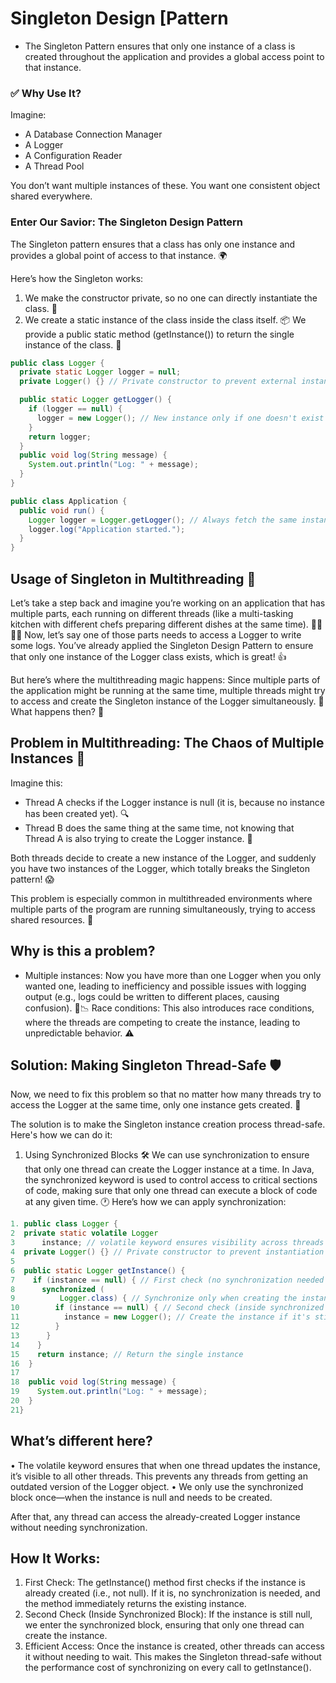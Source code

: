 # Singleton Design [Pattern
- The Singleton Pattern ensures that only one instance of a class is created throughout the application and provides a global access point to that instance.
### ✅ Why Use It?
Imagine:
- A Database Connection Manager
- A Logger
- A Configuration Reader
- A Thread Pool

You don’t want multiple instances of these. You want one consistent object shared everywhere.



### Enter Our Savior: The Singleton Design Pattern

The Singleton pattern ensures that a class has only one instance and provides a global point of access to that instance. 🌍

Here’s how the Singleton works:
1. We make the constructor private, so no one can directly instantiate the class. 🚫
2. We create a static instance of the class inside the class itself. 📦
   We provide a public static method (getInstance()) to return the single instance of the class. 🔄

```Java
public class Logger {
  private static Logger logger = null;
  private Logger() {} // Private constructor to prevent external instantiation

  public static Logger getLogger() {
    if (logger == null) {
      logger = new Logger(); // New instance only if one doesn't exist
    }
    return logger;
  }
  public void log(String message) {
    System.out.println("Log: " + message);
  }
}

public class Application {
  public void run() {
    Logger logger = Logger.getLogger(); // Always fetch the same instance
    logger.log("Application started.");
  }
}
```





## Usage of Singleton in Multithreading 🧵
Let’s take a step back and imagine you’re working on an application that has multiple parts, each running on different threads (like a multi-tasking kitchen with different chefs preparing different dishes at the same time). 👨‍🍳👩‍🍳 Now, let’s say one of those parts needs to access a Logger to write some logs. You’ve already applied the Singleton Design Pattern to ensure that only one instance of the Logger class exists, which is great! 👍

But here’s where the multithreading magic happens: Since multiple parts of the application might be running at the same time, multiple threads might try to access and create the Singleton instance of the Logger simultaneously. 😬
What happens then? 🤯

## Problem in Multithreading: The Chaos of Multiple Instances 🤯
Imagine this:
- Thread A checks if the Logger instance is null (it is, because no instance has been created yet). 🔍
- Thread B does the same thing at the same time, not knowing that Thread A is also trying to create the Logger instance. 🚨

Both threads decide to create a new instance of the Logger, and suddenly you have two instances of the Logger, which totally breaks the Singleton pattern! 😱

This problem is especially common in multithreaded environments where multiple parts of the program are running simultaneously, trying to access shared resources. 🧩

## Why is this a problem?
- Multiple instances: Now you have more than one Logger when you only wanted one, leading to inefficiency and possible issues with logging output (e.g., logs could be written to different places, causing confusion). 🔄📉
Race conditions: This also introduces race conditions, where the threads are competing to create the instance, leading to unpredictable behavior. ⚠️

## Solution: Making Singleton Thread-Safe 🛡️
Now, we need to fix this problem so that no matter how many threads try to access the Logger at the same time, only one instance gets created. 🔑

The solution is to make the Singleton instance creation process thread-safe. Here's how we can do it:
1. Using Synchronized Blocks 🛠️
   We can use synchronization to ensure that only one thread can create the Logger instance at a time. In Java, the synchronized keyword is used to control access to critical sections of code, making sure that only one thread can execute a block of code at any given time. 🕐
   Here’s how we can apply synchronization:
```Java
1. public class Logger {
2  private static volatile Logger
3      instance; // volatile keyword ensures visibility across threads
4  private Logger() {} // Private constructor to prevent instantiation
5
6  public static Logger getInstance() {
7    if (instance == null) { // First check (no synchronization needed here)
8      synchronized (
9          Logger.class) { // Synchronize only when creating the instance
10        if (instance == null) { // Second check (inside synchronized block)
11          instance = new Logger(); // Create the instance if it's still null
12        }
13      }
14    }
15    return instance; // Return the single instance
16  }
17
18  public void log(String message) {
19    System.out.println("Log: " + message);
20  }
21}
```

## What’s different here?
• The volatile keyword ensures that when one thread updates the instance, it’s visible to all other threads. This prevents any threads from getting an outdated version of the Logger object.
• We only use the synchronized block once—when the instance is null and needs to be created.

After that, any thread can access the already-created Logger instance without needing
synchronization.

## How It Works:
1. First Check: The getInstance() method first checks if the instance is already created (i.e., not null). If it is, no synchronization is needed, and the method immediately returns the existing instance.
2. Second Check (Inside Synchronized Block): If the instance is still null, we enter the synchronized block, ensuring that only one thread can create the instance.
3. Efficient Access: Once the instance is created, other threads can access it without needing to wait.
   This makes the Singleton thread-safe without the performance cost of synchronizing on every call to getInstance().
   ‍

